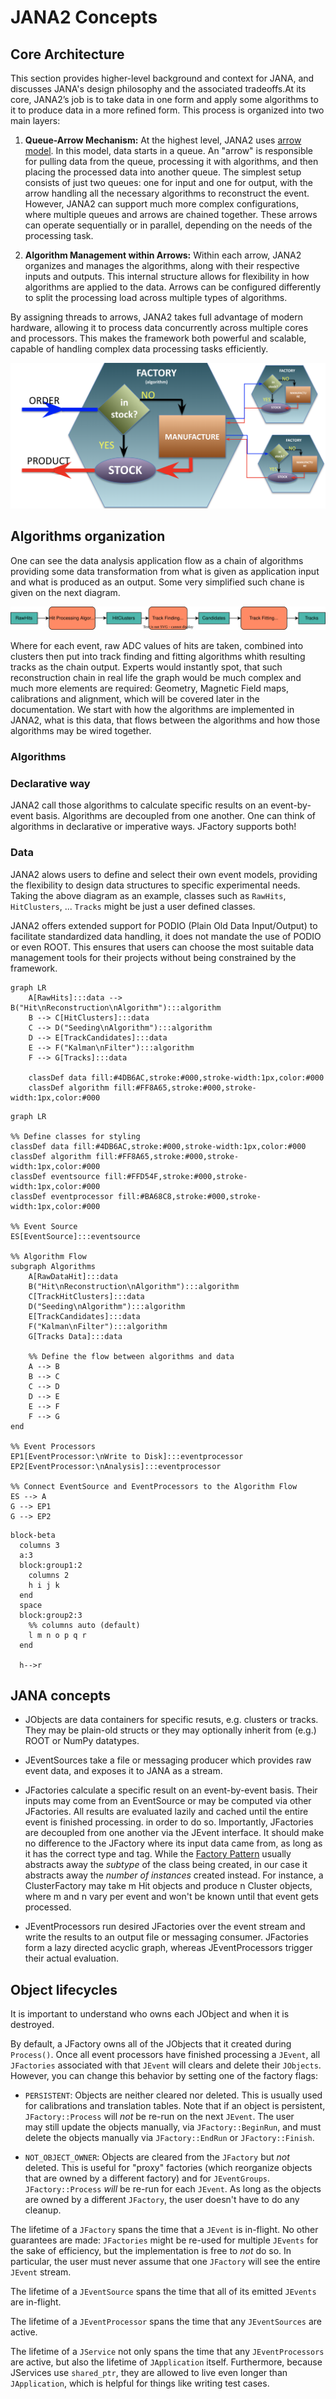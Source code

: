 # JANA2 Concepts


## Core Architecture

This section provides higher-level background and context for JANA, and discusses JANA's design philosophy and the
associated tradeoffs.At its core, JANA2’s job is to take data in one form and apply some algorithms to it to produce
data in a more refined form. This process is organized into two main layers:

1. **Queue-Arrow Mechanism:** At the highest level, JANA2 uses [arrow model](https://en.wikipedia.org/wiki/Arrow_\(computer_science\)). In this model, data starts in a queue. An "arrow" is responsible for pulling data from the queue, processing it with algorithms, and then placing the processed data into another queue. The simplest setup consists of just two queues: one for input and one for output, with the arrow handling all the necessary algorithms to reconstruct the event. However, JANA2 can support much more complex configurations, where multiple queues and arrows are chained together. These arrows can operate sequentially or in parallel, depending on the needs of the processing task.

2. **Algorithm Management within Arrows:** Within each arrow, JANA2 organizes and manages the algorithms, along with their respective inputs and outputs. This internal structure allows for flexibility in how algorithms are applied to the data. Arrows can be configured differently to split the processing load across multiple types of algorithms.

By assigning threads to arrows, JANA2 takes full advantage of modern hardware, allowing it to process data concurrently across multiple cores and processors. This makes the framework both powerful and scalable, capable of handling complex data processing tasks efficiently.

![JANA2 Factory diagram](_media/concepts-factory-diagram.png)



## Algorithms organization

One can see the data analysis application flow as a chain of algorithms providing some data transformation from 
what is given as application input and what is produced as an output. Some very simplified such chane is given on 
the next diagram. 

![Simple Algorithms Flow](_media/algo_flow_01.svg)

Where for each event, raw ADC values of hits are taken, combined into clusters then put into track finding and
fitting algorithms whith resulting tracks as the chain output. Experts would instantly spot, that such reconstruction
chain in real life the graph would be much complex and much more elements are required: Geometry, Magnetic Field maps,
calibrations and alignment, which will be covered later in the documentation.  We start with how the algorithms
are implemented in JANA2, what is this data, that flows between the algorithms and how those algorithms may be wired together.

### Algorithms

### Declarative way

JANA2 call those algorithms to calculate specific results on an event-by-event basis. 
Algorithms are decoupled from one another. One can think of algorithms in declarative or imperative ways. JFactory supports both!

### Data

JANA2 alows users to define and select their own event models, 
providing the flexibility to design data structures to specific experimental needs. Taking the above 
diagram as an example, classes such as `RawHits`, `HitClusters`, ... `Tracks` might be just a user defined classes. 

JANA2 offers extended support for PODIO (Plain Old Data Input/Output) to facilitate standardized data handling, 
it does not mandate the use of PODIO or even ROOT. This ensures that users can choose the most suitable data management 
tools for their projects without being constrained by the framework.








```mermaid
graph LR
    A[RawHits]:::data --> B("Hit\nReconstruction\nAlgorithm"):::algorithm
    B --> C[HitClusters]:::data
    C --> D("Seeding\nAlgorithm"):::algorithm
    D --> E[TrackCandidates]:::data
    E --> F("Kalman\nFilter"):::algorithm
    F --> G[Tracks]:::data

    classDef data fill:#4DB6AC,stroke:#000,stroke-width:1px,color:#000
    classDef algorithm fill:#FF8A65,stroke:#000,stroke-width:1px,color:#000
```


```mermaid
graph LR

%% Define classes for styling
classDef data fill:#4DB6AC,stroke:#000,stroke-width:1px,color:#000
classDef algorithm fill:#FF8A65,stroke:#000,stroke-width:1px,color:#000
classDef eventsource fill:#FFD54F,stroke:#000,stroke-width:1px,color:#000
classDef eventprocessor fill:#BA68C8,stroke:#000,stroke-width:1px,color:#000

%% Event Source
ES[EventSource]:::eventsource

%% Algorithm Flow
subgraph Algorithms
    A[RawDataHit]:::data
    B("Hit\nReconstruction\nAlgorithm"):::algorithm
    C[TrackHitClusters]:::data
    D("Seeding\nAlgorithm"):::algorithm
    E[TrackCandidates]:::data
    F("Kalman\nFilter"):::algorithm
    G[Tracks Data]:::data

    %% Define the flow between algorithms and data
    A --> B
    B --> C
    C --> D
    D --> E
    E --> F
    F --> G
end

%% Event Processors
EP1[EventProcessor:\nWrite to Disk]:::eventprocessor
EP2[EventProcessor:\nAnalysis]:::eventprocessor

%% Connect EventSource and EventProcessors to the Algorithm Flow
ES --> A
G --> EP1
G --> EP2
```



```mermaid
block-beta
  columns 3
  a:3
  block:group1:2
    columns 2
    h i j k
  end
  space
  block:group2:3
    %% columns auto (default)
    l m n o p q r
  end
  
  h-->r
```
## JANA concepts

- JObjects are data containers for specific resuts, e.g. clusters or tracks. They may be plain-old structs or they may
optionally inherit from (e.g.) ROOT or NumPy datatypes. 

- JEventSources take a file or messaging producer which provides raw event data, and exposes it to JANA as a stream.

- JFactories calculate a specific result on an event-by-event basis. Their inputs may come from an EventSource or may
be computed via other JFactories. All results are evaluated lazily and cached until the entire event is finished processing.
in order to do so. Importantly, JFactories are decoupled from one another via the JEvent interface. It should make no
difference to the JFactory where its input data came from, as long as it has the correct type and tag. While the [Factory 
Pattern](https://en.wikipedia.org/wiki/Factory_method_pattern) usually abstracts away the _subtype_ of the class being 
created, in our case it abstracts away the _number of instances_ created instead. For instance, a ClusterFactory may 
take m Hit objects and produce n Cluster objects, where m and n vary per event and won't be known until that
 event gets processed. 

- JEventProcessors run desired JFactories over the event stream and write the results to an output file or messaging
consumer. JFactories form a lazy directed acyclic graph, whereas JEventProcessors trigger their actual evaluation. 

## Object lifecycles

It is important to understand who owns each JObject and when it is destroyed.

By default, a JFactory owns all of the JObjects that it created during `Process()`. Once all event processors have 
finished processing a `JEvent`, all `JFactories` associated with that `JEvent` will clears and delete their `JObjects`. 
However, you can change this behavior by setting one of the factory flags:

* `PERSISTENT`: Objects are neither cleared nor deleted. This is usually used for calibrations and translation tables.
 Note that if an object is persistent, `JFactory::Process` will _not_ be re-run on the next `JEvent`. The user  
 may still update the objects manually, via `JFactory::BeginRun`, and must delete the objects manually via 
 `JFactory::EndRun` or `JFactory::Finish`. 
 
* `NOT_OBJECT_OWNER`: Objects are cleared from the `JFactory` but _not_ deleted. This is useful for "proxy" factories 
 (which reorganize objects that are owned by a different factory) and for `JEventGroups`. `JFactory::Process` _will_ be
 re-run for each `JEvent`. As long as the objects are owned by a different `JFactory`, the user doesn't have to do any 
 cleanup.
 
The lifetime of a `JFactory` spans the time that a `JEvent` is in-flight. No other guarantees are made: `JFactories` might
be re-used for multiple `JEvents` for the sake of efficiency, but the implementation is free to _not_ do so. In particular,
the user must never assume that one `JFactory` will see the entire `JEvent` stream.

The lifetime of a `JEventSource` spans the time that all of its emitted `JEvents` are in-flight. 

The lifetime of a `JEventProcessor` spans the time that any `JEventSources` are active.

The lifetime of a `JService` not only spans the time that any `JEventProcessors` are active, but also the lifetime of 
`JApplication` itself. Furthermore, because JServices use `shared_ptr`, they are allowed to live even longer than 
`JApplication`, which is helpful for things like writing test cases.




